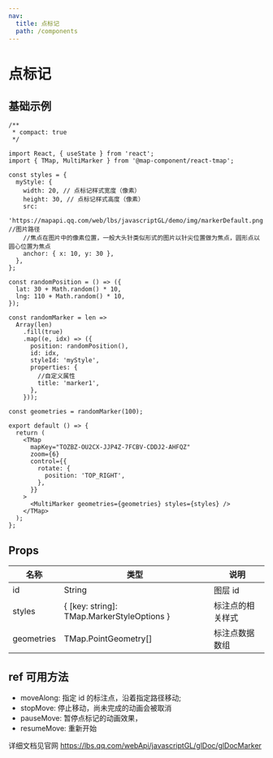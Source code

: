 ```yaml
---
nav:
  title: 点标记
  path: /components
---
```


# 点标记

## 基础示例

```tsx
/**
 * compact: true
 */

import React, { useState } from 'react';
import { TMap, MultiMarker } from '@map-component/react-tmap';

const styles = {
  myStyle: {
    width: 20, // 点标记样式宽度（像素）
    height: 30, // 点标记样式高度（像素）
    src:
      'https://mapapi.qq.com/web/lbs/javascriptGL/demo/img/markerDefault.png', //图片路径
    //焦点在图片中的像素位置，一般大头针类似形式的图片以针尖位置做为焦点，圆形点以圆心位置为焦点
    anchor: { x: 10, y: 30 },
  },
};

const randomPosition = () => ({
  lat: 30 + Math.random() * 10,
  lng: 110 + Math.random() * 10,
});

const randomMarker = len =>
  Array(len)
    .fill(true)
    .map((e, idx) => ({
      position: randomPosition(),
      id: idx,
      styleId: 'myStyle',
      properties: {
        //自定义属性
        title: 'marker1',
      },
    }));

const geometries = randomMarker(100);

export default () => {
  return (
    <TMap
      mapKey="TOZBZ-OU2CX-JJP4Z-7FCBV-CDDJ2-AHFQZ"
      zoom={6}
      control={{
        rotate: {
          position: 'TOP_RIGHT',
        },
      }}
    >
      <MultiMarker geometries={geometries} styles={styles} />
    </TMap>
  );
};
```

## Props

| 名称       | 类型                                       | 说明             |
| ---------- | ------------------------------------------ | ---------------- |
| id         | String                                     | 图层 id          |
| styles     | { [key: string]: TMap.MarkerStyleOptions } | 标注点的相关样式 |
| geometries | TMap.PointGeometry[]                       | 标注点数据数组   |

## ref 可用方法

- moveAlong: 指定 id 的标注点，沿着指定路径移动;
- stopMove: 停止移动，尚未完成的动画会被取消
- pauseMove: 暂停点标记的动画效果，
- resumeMove: 重新开始

详细文档见官网 https://lbs.qq.com/webApi/javascriptGL/glDoc/glDocMarker
